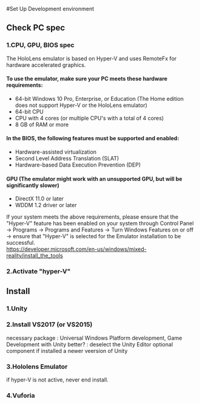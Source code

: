 #Set Up Development environment

## Check PC spec
### 1.CPU, GPU, BIOS spec
The HoloLens emulator is based on Hyper-V and uses RemoteFx for hardware accelerated graphics. 
#### To use the emulator, make sure your PC meets these hardware requirements:  
  * 64-bit Windows 10 Pro, Enterprise, or Education (The Home edition does not support Hyper-V or the HoloLens emulator)  
  * 64-bit CPU  
  * CPU with 4 cores (or multiple CPU's with a total of 4 cores)  
  * 8 GB of RAM or more  
#### In the BIOS, the following features must be supported and enabled:  
  * Hardware-assisted virtualization  
  * Second Level Address Translation (SLAT)  
  * Hardware-based Data Execution Prevention (DEP)  
#### GPU (The emulator might work with an unsupported GPU, but will be significantly slower)  
  * DirectX 11.0 or later  
  * WDDM 1.2 driver or later
  
If your system meets the above requirements, please ensure that the "Hyper-V" feature has been enabled on your system through Control Panel -> Programs -> Programs and Features -> Turn Windows Features on or off -> ensure that "Hyper-V" is selected for the Emulator installation to be successful.  
https://developer.microsoft.com/en-us/windows/mixed-reality/install_the_tools
### 2.Activate "hyper-V"

## Install
### 1.Unity
### 2.Install VS2017 (or VS2015)
necessary package : Universal Windows Platform development, Game Development with Unity
better? : deselect the Unity Editor optional component if installed a newer veersion of Unity
### 3.Hololens Emulator
if hyper-V is not active, never end install.
### 4.Vuforia
